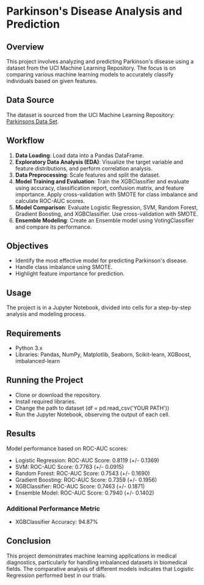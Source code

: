 # Parkinson's Disease Analysis and Prediction

## Overview
This project involves analyzing and predicting Parkinson's disease using a dataset from the UCI Machine Learning Repository. The focus is on comparing various machine learning models to accurately classify individuals based on given features.

## Data Source
The dataset is sourced from the UCI Machine Learning Repository: [Parkinsons Data Set](https://archive.ics.uci.edu/dataset/174/parkinsons).

## Workflow
1. **Data Loading**: Load data into a Pandas DataFrame.
2. **Exploratory Data Analysis (EDA)**: Visualize the target variable and feature distributions, and perform correlation analysis.
3. **Data Preprocessing**: Scale features and split the dataset.
4. **Model Training and Evaluation**: Train the XGBClassifier and evaluate using accuracy, classification report, confusion matrix, and feature importance. Apply cross-validation with SMOTE for class imbalance and calculate ROC-AUC scores.
5. **Model Comparison**: Evaluate Logistic Regression, SVM, Random Forest, Gradient Boosting, and XGBClassifier. Use cross-validation with SMOTE.
6. **Ensemble Modeling**: Create an Ensemble model using VotingClassifier and compare its performance.

## Objectives
- Identify the most effective model for predicting Parkinson's disease.
- Handle class imbalance using SMOTE.
- Highlight feature importance for prediction.

## Usage
The project is in a Jupyter Notebook, divided into cells for a step-by-step analysis and modeling process.

## Requirements
- Python 3.x
- Libraries: Pandas, NumPy, Matplotlib, Seaborn, Scikit-learn, XGBoost, imbalanced-learn

## Running the Project
- Clone or download the repository.
- Install required libraries.
- Change the path to dataset (df = pd.read_csv('YOUR PATH'))
- Run the Jupyter Notebook, observing the output of each cell.

## Results
Model performance based on ROC-AUC scores:
- Logistic Regression: ROC-AUC Score: 0.8119 (+/- 0.1369)
- SVM: ROC-AUC Score: 0.7763 (+/- 0.0915)
- Random Forest: ROC-AUC Score: 0.7543 (+/- 0.1690)
- Gradient Boosting: ROC-AUC Score: 0.7359 (+/- 0.1956)
- XGBClassifier: ROC-AUC Score: 0.7463 (+/- 0.1871)
- Ensemble Model: ROC-AUC Score: 0.7940 (+/- 0.1402)

### Additional Performance Metric
- XGBClassifier Accuracy: 94.87%

## Conclusion
This project demonstrates machine learning applications in medical diagnostics, particularly for handling imbalanced datasets in biomedical fields. The comparative analysis of different models indicates that Logistic Regression performed best in our trials.
